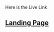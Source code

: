 Here is the Live Link

## <a href='https://657dfd721d85b865bb438bae--incandescent-chimera-9f8dee.netlify.app/'>Landing Page</a>